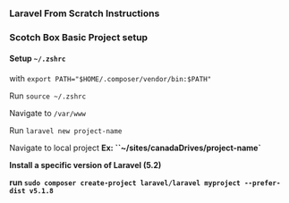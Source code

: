 ### Laravel From Scratch Instructions

### Scotch Box Basic Project setup

#### Setup `~/.zshrc`

with `export PATH="$HOME/.composer/vendor/bin:$PATH"`

Run `source ~/.zshrc`

Navigate to `/var/www`

Run `laravel new project-name`

Navigate to local project <b>Ex:</i> ``~/sites/canadaDrives/project-name`

Install a specific version of Laravel (5.2)

run `sudo composer create-project laravel/laravel myproject --prefer-dist v5.1.8`
